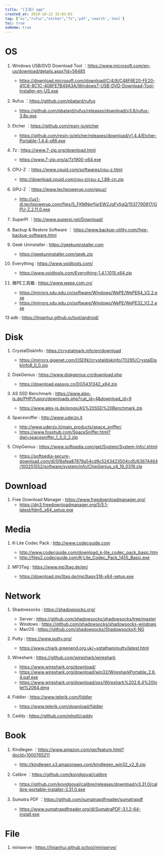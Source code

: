 ```yaml
---
title: "[工具] app"
created_at: 2019-10-22 15:03:03
tag: ["os","rufus","etcher","7z",'pdf','search','tool']
toc: true
noHome: true
---
```


# OS 

1. Windows USB/DVD Download Tool ：<https://www.microsoft.com/en-us/download/details.aspx?id=56485>
    * <https://download.microsoft.com/download/C/4/8/C48F6E20-FE20-41C6-8C1C-408FE7B49A3A/Windows7-USB-DVD-Download-Tool-Installer-en-US.exe>

2. Rufus ：<https://github.com/pbatard/rufus>
    * <https://github.com/pbatard/rufus/releases/download/v3.8/rufus-3.8p.exe>

4. Etcher ：<https://github.com/resin-io/etcher>
    * <https://github.com/resin-io/etcher/releases/download/v1.4.4/Etcher-Portable-1.4.4-x86.exe>

5. 7z  : <https://www.7-zip.org/download.html>
    * <https://www.7-zip.org/a/7z1900-x64.exe>

6. CPU-Z ：<https://www.cpuid.com/softwares/cpu-z.html>
    * <http://download.cpuid.com/cpu-z/cpu-z_1.88-cn.zip>

7. GPU-Z ：<https://www.techpowerup.com/gpuz/>
    * <http://us1-dl.techpowerup.com/files/5_FKMNerfjsrEW2JgFv5gQ/1537790917/GPU-Z.2.11.0.exe>

8. SuperPI ：<http://www.superpi.net/Download/>

9. Backup & Restore Software ： <https://www.backup-utility.com/free-backup-software.html>

10. Geek Uninstaller : <https://geekuninstaller.com>
    * <https://geekuninstaller.com/geek.zip>

11. Everything : <https://www.voidtools.com/>
    * <https://www.voidtools.com/Everything-1.4.1.1015.x64.zip>

12. 微PE工具箱 : <https://www.wepe.com.cn/>
    * <https://mirrors.sdu.edu.cn/software/Windows/WePE/WePE64_V2.2.exe>
    * <https://mirrors.sdu.edu.cn/software/Windows/WePE/WePE32_V2.2.exe>

13 adb : <https://linianhui.github.io/tool/android/>

# Disk

1. CrystalDiskInfo : <https://crystalmark.info/en/download>
    * <https://mirrors.gigenet.com/OSDN//crystaldiskinfo/70295/CrystalDiskInfo8_0_0.zip>

2. DiskGenius : <https://www.diskgenius.cn/download.php>
    * <https://download.eassos.cn/DG5431342_x64.zip>
    
3. AS SSD Benchmark : <https://www.alex-is.de/PHP/fusion/downloads.php?cat_id=4&download_id=9>
    * <https://www.alex-is.de/progs/AS%20SSD%20Benchmark.zip>
    
4. Spacesniffer : <http://www.uderzo.it>
    * <http://www.uderzo.it/main_products/space_sniffer/>
    * <https://www.fosshub.com/SpaceSniffer.html?dwl=spacesniffer_1_3_0_2.zip>

5. ChipGenius : <https://www.softpedia.com/get/System/System-Info/.shtml>
    * <https://softpedia-secure-download.com/dl/5f8afea87878a54cd9c5243423504cd5/63674464/100251552/software/system/info/ChipGenius_v4_19_0319.zip> 


# Download

1. Free Download Manager : <https://www.freedownloadmanager.org/>
    * <https://dn3.freedownloadmanager.org/5/5.1-latest/fdm5_x64_setup.exe>

# Media

1. K-Lite Codec Pack : <http://www.codecguide.com>
    * <http://www.codecguide.com/download_k-lite_codec_pack_basic.htm>
    * <http://files2.codecguide.com/K-Lite_Codec_Pack_1455_Basic.exe>

2. MP3Tag : <https://www.mp3tag.de/en/>
    * <https://download.mp3tag.de/mp3tagv318-x64-setup.exe>

# Network

1. Shadowsocks  : <https://shadowsocks.org/>
    * Server : <https://github.com/shadowsocks/shadowsocks/tree/master>
    * Windows : <https://github.com/shadowsocks/shadowsocks-windows>
    * MacOS : <https://github.com/shadowsocks/ShadowsocksX-NG>

2. Putty  : <https://www.putty.org/>
    * <https://www.chiark.greenend.org.uk/~sgtatham/putty/latest.html>

3. Wireshark : <https://github.com/wireshark/wireshark>
    * <https://www.wireshark.org/download/>
    * <https://www.wireshark.org/download/win32/WiresharkPortable_2.6.4.paf.exe>
    * <https://www.wireshark.org/download/osx/Wireshark%202.6.4%20Intel%2064.dmg>

4. Fiddler : <https://www.telerik.com/fiddler>
    * <https://www.telerik.com/download/fiddler>

5. Caddy : <https://github.com/mholt/caddy>


# Book

1. Kindlegen ：<https://www.amazon.com/gp/feature.html?docId=1000765211>
    * <http://kindlegen.s3.amazonaws.com/kindlegen_win32_v2_9.zip>

2. Calibre ：<https://github.com/kovidgoyal/calibre>
    * <https://github.com/kovidgoyal/calibre/releases/download/v3.31.0/calibre-portable-installer-3.31.0.exe>

3. Sumatra PDF ：<https://github.com/sumatrapdfreader/sumatrapdf>
    * <https://www.sumatrapdfreader.org/dl/SumatraPDF-3.1.2-64-install.exe>

# File

1. miniserve : <https://linianhui.github.io/tool/miniserve/>
